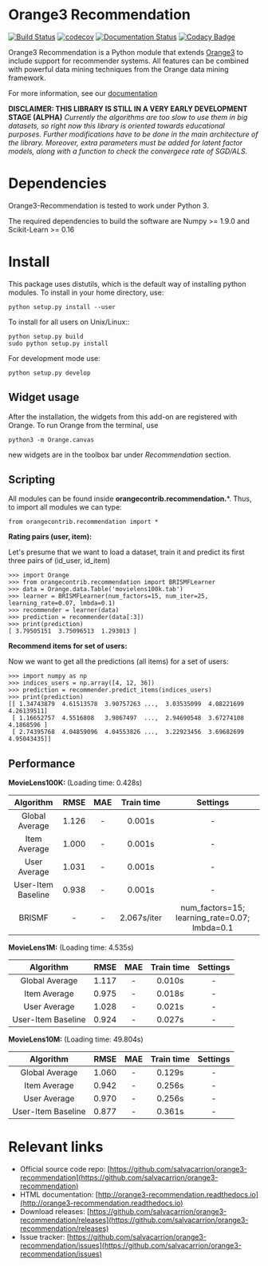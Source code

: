 Orange3 Recommendation
======================

[![Build Status](https://travis-ci.org/salvacarrion/orange3-recommendation.svg?branch=master)](https://travis-ci.org/salvacarrion/orange3-recommendation)
[![codecov](https://codecov.io/gh/salvacarrion/orange3-recommendation/branch/master/graph/badge.svg)](https://codecov.io/gh/salvacarrion/orange3-recommendation)
[![Documentation Status](https://readthedocs.org/projects/orange3-recommendation/badge/?version=latest)](http://orange3-recommendation.readthedocs.io/en/latest/?badge=latest)
[![Codacy Badge](https://api.codacy.com/project/badge/Grade/9488fe350c4446f395d0d260f8be49f5)](https://www.codacy.com/app/salva-carrion/orange3-recommendation?utm_source=github.com&amp;utm_medium=referral&amp;utm_content=salvacarrion/orange3-recommendation&amp;utm_campaign=Badge_Grade)

Orange3 Recommendation is a Python module that extends [Orange3](http://orange.biolab.si) to include support for recommender systems.
All features can be combined with powerful data mining techniques from the Orange data mining framework.

For more information, see our [documentation](http://orange3-recommendation.readthedocs.io)

**DISCLAIMER: THIS LIBRARY IS STILL IN A VERY EARLY DEVELOPMENT STAGE (ALPHA)**
_Currently the algorithms are too slow to use them in big datasets, so right now this 
library is oriented towards educational purposes.
Further modifications have to be done in the main architecture of the library. Moreover, 
extra parameters must be added for latent factor models, along with a function to check the
convergece rate of SGD/ALS._
 
Dependencies
============

Orange3-Recommendation is tested to work under Python 3.

The required dependencies to build the software are Numpy >= 1.9.0 and Scikit-Learn >= 0.16


Install
=======

This package uses distutils, which is the default way of installing
python modules. To install in your home directory, use:

    python setup.py install --user

To install for all users on Unix/Linux::

    python setup.py build
    sudo python setup.py install

For development mode use:

    python setup.py develop
    


Widget usage
------------

After the installation, the widgets from this add-on are registered with Orange. To run Orange from the terminal,
use

    python3 -m Orange.canvas

new widgets are in the toolbox bar under *Recommendation* section.
      

Scripting
---------
All modules can be found inside **orangecontrib.recommendation.***. Thus, to import all modules we can type:

    from orangecontrib.recommendation import *
    
    
**Rating pairs (user, item):**

Let's presume that we want to load a dataset, train it and predict its first three pairs of (id_user, id_item)

    >>> import Orange
    >>> from orangecontrib.recommendation import BRISMFLearner
    >>> data = Orange.data.Table('movielens100k.tab')
    >>> learner = BRISMFLearner(num_factors=15, num_iter=25, learning_rate=0.07, lmbda=0.1)
    >>> recommender = learner(data)
    >>> prediction = recommender(data[:3])
    >>> print(prediction)
    [ 3.79505151  3.75096513  1.293013 ]
    
    
**Recommend items for set of users:**

Now we want to get all the predictions (all items) for a set of users:

    >>> import numpy as np
    >>> indices_users = np.array([4, 12, 36])
    >>> prediction = recommender.predict_items(indices_users)
    >>> print(prediction)
    [[ 1.34743879  4.61513578  3.90757263 ...,  3.03535099  4.08221699 4.26139511]
     [ 1.16652757  4.5516808   3.9867497  ...,  2.94690548  3.67274108 4.1868596 ]
     [ 2.74395768  4.04859096  4.04553826 ...,  3.22923456  3.69682699 4.95043435]]

Performance
-----------


**MovieLens100K:** (Loading time: 0.428s)

|      Algorithm     |  RMSE | MAE |  Train time  |          Settings          |
|:------------------:|:-----:|:---:|:------------:|:--------------------------:|
| Global Average     | 1.126 |  -  |    0.001s    |              -             |
| Item Average       | 1.000 |  -  |    0.001s    |              -             |
| User Average       | 1.031 |  -  |    0.001s    |              -             |
| User-Item Baseline | 0.938 |  -  |    0.001s    |              -             |
| BRISMF             | - |  -  |  2.067s/iter | num_factors=15; learning_rate=0.07; lmbda=0.1 |

**MovieLens1M:** (Loading time: 4.535s)

|      Algorithm     |  RMSE | MAE |  Train time   |          Settings          |
|:------------------:|:-----:|:---:|:-------------:|:--------------------------:|
| Global Average     | 1.117 |  -  |    0.010s     |              -             |
| Item Average       | 0.975 |  -  |    0.018s     |              -             |
| User Average       | 1.028 |  -  |    0.021s     |              -             |
| User-Item Baseline | 0.924 |  -  |    0.027s     |              -             |


**MovieLens10M:** (Loading time: 49.804s)

|      Algorithm     |  RMSE | MAE |   Train time  |          Settings          |
|:------------------:|:-----:|:---:|:-------------:|:--------------------------:|
| Global Average     | 1.060 |  -  |     0.129s    |              -             |
| Item Average       | 0.942 |  -  |     0.256s    |              -             |
| User Average       | 0.970 |  -  |     0.256s    |              -             |
| User-Item Baseline | 0.877 |  -  |     0.361s    |              -             |


        
Relevant links
==============

- Official source code repo: [https://github.com/salvacarrion/orange3-recommendation](https://github.com/salvacarrion/orange3-recommendation)
- HTML documentation: [http://orange3-recommendation.readthedocs.io](http://orange3-recommendation.readthedocs.io)
- Download releases: [https://github.com/salvacarrion/orange3-recommendation/releases](https://github.com/salvacarrion/orange3-recommendation/releases)
- Issue tracker: [https://github.com/salvacarrion/orange3-recommendation/issues](https://github.com/salvacarrion/orange3-recommendation/issues)

